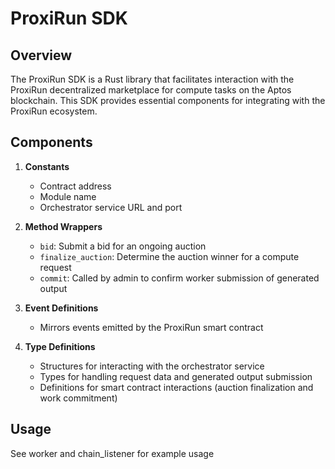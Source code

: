 # ProxiRun SDK

## Overview

The ProxiRun SDK is a Rust library that facilitates interaction with the ProxiRun decentralized marketplace for compute tasks on the Aptos blockchain. This SDK provides essential components for integrating with the ProxiRun ecosystem.

## Components

1. **Constants**
   - Contract address
   - Module name
   - Orchestrator service URL and port

2. **Method Wrappers**
   - `bid`: Submit a bid for an ongoing auction
   - `finalize_auction`: Determine the auction winner for a compute request
   - `commit`: Called by admin to confirm worker submission of generated output

3. **Event Definitions**
   - Mirrors events emitted by the ProxiRun smart contract

4. **Type Definitions**
   - Structures for interacting with the orchestrator service
   - Types for handling request data and generated output submission
   - Definitions for smart contract interactions (auction finalization and work commitment)

## Usage

See worker and chain_listener for example usage 
